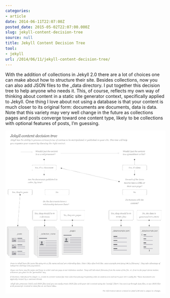 ```yaml
---
categories:
- article
date: 2014-06-11T22:07:00Z
posted_date: 2015-05-02T22:07:00.000Z
slug: jekyll-content-decision-tree
source: null
title: Jekyll Content Decision Tree
tool:
- jekyll
url: /2014/06/11/jekyll-content-decision-tree/
---
```


With the addition of collections in Jekyll 2.0 there are a lot of choices one can make about how to structure their site. Besides collections, now you can also add JSON files to the _data directory. I put together this decision tree to help anyone who needs it. This, of course, reflects my own way of thinking about content in a static site generator context, specifically applied to Jekyll. One thing I love about not using a database is that your content is much closer to its original form: documents are documents, data is data. Note that this variety may very well change in the future as collections pages and posts converge toward one content type, likely to be collections with optional features of posts, I’m guessing.

![](/static/uploads/1430604406205_jekyll-content-140611_v1-2.png)

